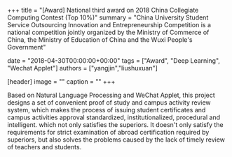 +++
title = "[Award] National third award on 2018 China Collegiate Computing Contest (Top 10%)"
summary = "China University Student Service Outsourcing Innovation and Entrepreneurship Competition is a national competition jointly organized by the Ministry of Commerce of China, the Ministry of Education of China and the Wuxi People's Government"

date = "2018-04-30T00:00:00+00:00"
tags = ["Award", "Deep Learning", "Wechat Applet"]
authors = ["yangjin","liushuxuan"]

[header]
image = ""
caption = ""
+++

Based on Natural Language Processing and WeChat Applet, this project designs a set of convenient proof of study and campus activity review system, which makes the process of issuing student certificates and campus activities approval standardized, institutionalized, procedural and intelligent. which not only satisfies the superiors. It doesn't only satisfy the requirements for strict examination of abroad certification required by superiors, but also solves the problems caused by the lack of timely review of teachers and students.

